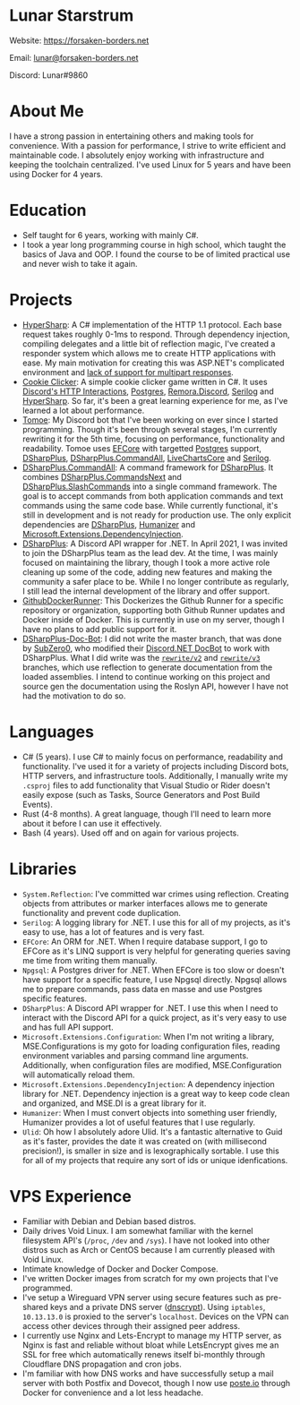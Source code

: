 # Lunar Starstrum
Website: https://forsaken-borders.net

Email: lunar@forsaken-borders.net

Discord: Lunar#9860

# About Me
I have a strong passion in entertaining others and making tools for convenience. With a passion for performance, I strive to write efficient and maintainable code. I absolutely enjoy working with infrastructure and keeping the toolchain centralized. I've used Linux for 5 years and have been using Docker for 4 years.

# Education
- Self taught for 6 years, working with mainly C#.
- I took a year long programming course in high school, which taught the basics of Java and OOP. I found the course to be of limited practical use and never wish to take it again.

# Projects
- [HyperSharp](https://github.com/OoLunar/HyperSharp): A C# implementation of the HTTP 1.1 protocol. Each base request takes roughly 0-1ms to respond. Through dependency injection, compiling delegates and a little bit of reflection magic, I've created a responder system which allows me to create HTTP applications with ease. My main motivation for creating this was ASP.NET's complicated environment and [lack of support for multipart responses](https://github.com/dotnet/aspnetcore/issues/13810).
- [Cookie Clicker](https://github.com/OoLunar/CookieClicker): A simple cookie clicker game written in C#. It uses [Discord's HTTP Interactions](https://discord.com/developers/docs/tutorials/upgrading-to-application-commands#handling-commands), [Postgres](https://www.postgresql.org/), [Remora.Discord](https://github.com/Remora/Remora.Discord), [Serilog](https://github.com/serilog/serilog) and [HyperSharp](https://github.com/OoLunar/HyperSharp). So far, it's been a great learning experience for me, as I've learned a lot about performance.
- [Tomoe](https://github.com/OoLunar/Tomoe): My Discord bot that I've been working on ever since I started programming. Though it's been through several stages, I'm currently rewriting it for the 5th time, focusing on performance, functionality and readability. Tomoe uses [EFCore](https://github.com/dotnet/efcore) with targetted [Postgres](https://www.postgresql.org/) support, [DSharpPlus](https://github.com/DSharpPlus/DSharpPlus), [DSharpPlus.CommandAll](https://github.com/OoLunar/DSharpPlus.CommandAll), [LiveChartsCore](https://github.com/Live-Charts/Live-Charts) and [Serilog](https://github.com/serilog/serilog).
- [DSharpPlus.CommandAll](https://github.com/OoLunar/DSharpPlus.CommandAll): A command framework for [DSharpPlus](https://github.com/DSharpPlus/DSharpPlus). It combines [DSharpPlus.CommandsNext](https://github.com/DSharpPlus/DSharpPlus/tree/master/DSharpPlus.CommandsNext) and [DSharpPlus.SlashCommands](https://github.com/DSharpPlus/DSharpPlus/tree/master/DSharpPlus.SlashCommands) into a single command framework. The goal is to accept commands from both application commands and text commands using the same code base. While currently functional, it's still in development and is not ready for production use. The only explicit dependencies are [DSharpPlus](https://github.com/DSharpPlus/DSharpPlus/), [Humanizer](https://github.com/Humanizr/Humanizer) and [Microsoft.Extensions.DependencyInjection](https://github.com/dotnet/runtime/tree/main/src/libraries/Microsoft.Extensions.DependencyInjection).
- [DSharpPlus](https://github.com/DSharpPlus/DSharpPlus/): A Discord API wrapper for .NET. In April 2021, I was invited to join the DSharpPlus team as the lead dev. At the time, I was mainly focused on maintaining the library, though I took a more active role cleaning up some of the code, adding new features and making the community a safer place to be. While I no longer contribute as regularly, I still lead the internal development of the library and offer support.
- [GithubDockerRunner](https://github.com/OoLunar/GithubDockerRunner): This Dockerizes the Github Runner for a specific repository or organization, supporting both Github Runner updates and Docker inside of Docker. This is currently in use on my server, though I have no plans to add public support for it.
- [DSharpPlus-Doc-Bot](https://github.com/OoLunar/DSharpPlus-Doc-Bot): I did not write the master branch, that was done by [SubZero0](https://github.com/SubZero0), who modified their [Discord.NET DocBot](https://github.com/SubZero0/DiscordNet-Docs) to work with DSharpPlus. What I did write was the [`rewrite/v2`](https://github.com/OoLunar/DSharpPlus-Doc-Bot/tree/rewrite/v2) and [`rewrite/v3`](https://github.com/OoLunar/DSharpPlus-Doc-Bot/tree/rewrite/v3) branches, which use reflection to generate documentation from the loaded assemblies. I intend to continue working on this project and source gen the documentation using the Roslyn API, however I have not had the motivation to do so.

# Languages
- C# (5 years). I use C# to mainly focus on performance, readability and functionality. I've used it for a variety of projects including Discord bots, HTTP servers, and infrastructure tools. Additionally, I manually write my `.csproj` files to add functionality that Visual Studio or Rider doesn't easily expose (such as Tasks, Source Generators and Post Build Events).
- Rust (4-8 months). A great language, though I'll need to learn more about it before I can use it effectively.
- Bash (4 years). Used off and on again for various projects.

# Libraries
- `System.Reflection`: I've committed war crimes using reflection. Creating objects from attributes or marker interfaces allows me to generate functionality and prevent code duplication.
- `Serilog`: A logging library for .NET. I use this for all of my projects, as it's easy to use, has a lot of features and is very fast.
- `EFCore`: An ORM for .NET. When I require database support, I go to EFCore as it's LINQ support is very helpful for generating queries saving me time from writing them manually.
- `Npgsql`: A Postgres driver for .NET. When EFCore is too slow or doesn't have support for a specific feature, I use Npgsql directly. Npgsql allows me to prepare commands, pass data en masse and use Postgres specific features.
- `DSharpPlus`: A Discord API wrapper for .NET. I use this when I need to interact with the Discord API for a quick project, as it's very easy to use and has full API support.
- `Microsoft.Extensions.Configuration`: When I'm not writing a library, MSE.Configurations is my goto for loading configuration files, reading environment variables and parsing command line arguments. Additionally, when configuration files are modified, MSE.Configuration will automatically reload them.
- `Microsoft.Extensions.DependencyInjection`: A dependency injection library for .NET. Dependency injection is a great way to keep code clean and organized, and MSE.DI is a great library for it.
- `Humanizer`: When I must convert objects into something user friendly, Humanizer provides a lot of useful features that I use regularly.
- `Ulid`: Oh how I absolutely adore Ulid. It's a fantastic alternative to Guid as it's faster, provides the date it was created on (with millisecond precision!), is smaller in size and is lexographically sortable. I use this for all of my projects that require any sort of ids or unique idenfications.

# VPS Experience
- Familiar with Debian and Debian based distros.
- Daily drives Void Linux. I am somewhat familiar with the kernel filesystem API's (`/proc`, `/dev` and `/sys`). I have not looked into other distros such as Arch or CentOS because I am currently pleased with Void Linux.
- Intimate knowledge of Docker and Docker Compose.
- I've written Docker images from scratch for my own projects that I've programmed.
- I've setup a Wireguard VPN server using secure features such as pre-shared keys and a private DNS server ([dnscrypt](https://github.com/DNSCrypt/dnscrypt-proxy)). Using `iptables`, `10.13.13.0` is proxied to the server's `localhost`. Devices on the VPN can access other devices through their assigned peer address.
- I currently use Nginx and Lets-Encrypt to manage my HTTP server, as Nginx is fast and reliable without bloat while LetsEncrypt gives me an SSL for free which automatically renews itself bi-monthly through Cloudflare DNS propagation and cron jobs.
- I'm familiar with how DNS works and have successfully setup a mail server with both Postfix and Dovecot, though I now use [poste.io](https://poste.io/) through Docker for convenience and a lot less headache.
